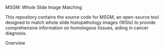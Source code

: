 MSGM: Whole Slide Image Matching

This repository contains the source code for MSGM, an open-source tool designed to match whole slide histopathology images (WSIs) to provide comprehensive information on homologous tissues, aiding in cancer diagnosis.

Overview
